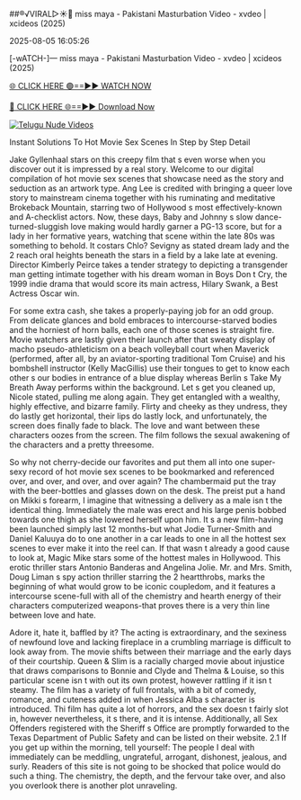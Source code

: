 ##®️√VIRAL▷☀️👄    miss maya - Pakistani Masturbation Video - xvdeo &#124; xcideos (2025)

2025-08-05 16:05:26



[-wATCH-]—    miss maya - Pakistani Masturbation Video - xvdeo &#124; xcideos (2025)

[🌐 CLICK HERE 🟢==►► WATCH NOW](https://www.youtucams.com/tracking/githubcom)

[🔴 CLICK HERE 🌐==►► Download Now](https://www.youtucams.com/tracking/githubcom)

[![Telugu Nude Videos](https://i.imgur.com/dJHk4Zq.gif)](https://www.youtucams.com/tracking/githubcom)



Instant Solutions To Hot Movie Sex Scenes In Step by Step Detail

Jake Gyllenhaal stars on this creepy film that s even worse when you discover out it is impressed by a real story. Welcome to our digital compilation of hot movie sex scenes that showcase need as the story and seduction as an artwork type. Ang Lee is credited with bringing a queer love story to mainstream cinema together with his ruminating and meditative Brokeback Mountain, starring two of Hollywood s most effectively-known and A-checklist actors. Now, these days, Baby and Johnny s slow dance-turned-sluggish love making would hardly garner a PG-13 score, but for a lady in her formative years, watching that scene within the late  80s was something to behold. It costars Chlo? Sevigny as stated dream lady and the 2 reach oral heights beneath the stars in a field by a lake late at evening. Director Kimberly Peirce takes a tender strategy to depicting a transgender man getting intimate together with his dream woman in Boys Don t Cry, the 1999 indie drama that would score its main actress, Hilary Swank, a Best Actress Oscar win.

For some extra cash, she takes a properly-paying job for an odd group. From delicate glances and bold embraces to intercourse-starved bodies and the horniest of horn balls, each one of those scenes is straight fire. Movie watchers are lastly given their launch after that sweaty display of macho pseudo-athleticism on a beach volleyball court when Maverick (performed, after all, by an aviator-sporting traditional Tom Cruise) and his bombshell instructor (Kelly MacGillis) use their tongues to get to know each other s our bodies in entrance of a blue display whereas Berlin s  Take My Breath Away  performs within the background.  Let s get you cleaned up,  Nicole stated, pulling me along again. They get entangled with a wealthy, highly effective, and bizarre family. Flirty and cheeky as they undress, they do lastly get horizontal, their lips do lastly lock, and unfortunately, the screen does finally fade to black. The love and want between these characters oozes from the screen. The film follows the sexual awakening of the characters and a pretty threesome.

So why not cherry-decide our favorites and put them all into one super-sexy record of hot movie sex scenes to be bookmarked and referenced over, and over, and over, and over again? The chambermaid put the tray with the beer-bottles and glasses down on the desk. The preist put a hand on Mikki s forearm,  I imagine that witnessing a delivery as a male isn t the identical thing. Immediately the male was erect and his large penis bobbed towards one thigh as she lowered herself upon him. It s a new film-having been launched simply last 12 months-but what Jodie Turner-Smith and Daniel Kaluuya do to one another in a car leads to one in all the hottest sex scenes to ever make it into the reel can. If that wasn t already a good cause to look at, Magic Mike stars some of the hottest males in Hollywood. This erotic thriller stars Antonio Banderas and Angelina Jolie. Mr. and Mrs. Smith, Doug Liman s spy action thriller starring the 2 heartthrobs, marks the beginning of what would grow to be iconic coupledom, and it features a intercourse scene-full with all of the chemistry and hearth energy of their characters  computerized weapons-that proves there is a very thin line between love and hate.

Adore it, hate it, baffled by it? The acting is extraordinary, and the sexiness of newfound love and lacking fireplace in a crumbling marriage is difficult to look away from. The movie shifts between their marriage and the early days of their courtship. Queen & Slim is a racially charged movie about injustice that draws comparisons to Bonnie and Clyde and Thelma & Louise, so this particular scene isn t with out its own protest, however rattling if it isn t steamy. The film has a variety of full frontals, with a bit of comedy, romance, and cuteness added in when Jessica Alba s character is introduced. Thi film has quite a lot of horrors, and the sex doesn t fairly slot in, however nevertheless, it s there, and it is intense. Additionally, all Sex Offenders registered with the Sheriff s Office are promptly forwarded to the Texas Department of Public Safety and can be listed on their website. 2.1 If you get up within the morning, tell yourself: The people I deal with immediately can be meddling, ungrateful, arrogant, dishonest, jealous, and surly. Readers of this site is not going to be shocked that police would do such a thing. The chemistry, the depth, and the fervour take over, and also you overlook there is another plot unraveling.